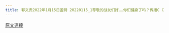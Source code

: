 ```yaml
---
title: 郭文贵2022年1月15日盖特 20220115_1尊敬的战友们好……你们健身了吗？传播C C P病毒．疫苗解药的真相了吗？一切都已经开始！
---
```


[原文連接](https://gnews.org/ThreadView/53479187)


